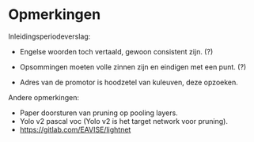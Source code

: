 # Opmerkingen

Inleidingsperiodeverslag:

- Engelse woorden toch vertaald, gewoon consistent zijn. (?)

- Opsommingen moeten volle zinnen zijn en eindigen met een punt. (?)
- Adres van de promotor is hoodzetel van kuleuven, deze opzoeken.

Andere opmerkingen:

- Paper doorsturen van pruning op pooling layers.
- Yolo v2 pascal voc (Yolo v2 is het target network voor pruning).
- https://gitlab.com/EAVISE/lightnet